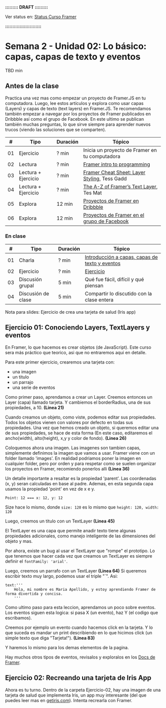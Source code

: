 **::::::::: DRAFT :::::::::**

Ver status en: [Status Curso Framer](https://docs.google.com/spreadsheets/d/13WpVO5qfp_j7b94xdRIdzHhDC-smxiMNW9koRcQDQwI/edit?usp=sharing)

**:::::::::::::::::::::::::**

# Semana 2 - Unidad 02: Lo básico: capas, capas de texto y eventos

TBD min


## Antes de la clase

Practica una vez mas como empezar un proyecto de Framer.JS en tu computadora. Luego, lee estos artículos y explora como usar capas (Layers) y capas de texto (text layers) en Framer.JS. Te recomendamos también empezar a navegar por los proyectos de Framer publicados en Dribbble así como el grupo de Facebook. En este ultimo se publican también muchas preguntas, lo que sirve siempre para aprender nuevos trucos (viendo las soluciones que se comparten).

| # | Tipo | Duración | Tópico
| - | ---- | -------- | ------
| 01 | Ejercicio | ? min | Inicia un proyecto de Framer en tu computadora
| 02 | Lectura | ? min | [Framer intro to programming](https://framer.com/getstarted/guides/programming/?utm_source=twitter&utm_medium=koenbok&utm_campaign=programming)
| 03 | Lectura + Ejercicio | ? min | [Framer Cheat Sheet: Layer Styling](https://blog.framer.com/framer-cheat-sheet-layer-styling-9d32246716e8?source=user_profile---------6----------------), Tess Gadd
| 04 | Lectura + Ejercicio | ? min | [The A-Z of Framer’s Text Layer](https://blog.framer.com/the-a-to-z-of-framers-text-layers-e4b99aa7a008), Tes Mat
| 05 | Explora | 12 min | [Proyectos de Framer en Dribbble](https://dribbble.com/tags/framer)
| 06 | Explora | 12 min | [Proyectos de Framer en el grupo de Facebook](https://www.facebook.com/groups/framerjs)


### En clase

| # | Tipo | Duración | Tópico
| - | ---- | -------- | ------
| 01 | Charla | ? min | [Introducción a capas, capas de texto y eventos]()
| 02 | Ejercicio | ? min | [Ejercicio]()
| 03 | Discusión grupal | 5 min | Qué fue fácil, difícil y qué piensan
| 04 | Discusión de clase | 5 min | Compartir lo discutido con la clase entera

Nota para slides: Ejercicio de crea una tarjeta de salud (Iris app)

## Ejercicio 01: Conociendo Layers, TextLayers y eventos

En Framer, lo que hacemos es crear objetos (de JavaScript). Este curso sera más práctico que teorico, asi que no entraremos aqui en detalle.

Para este primer ejercicio, crearemos una tarjeta con:

* una imagen
* un titulo
* un parrajo
* una serie de eventos

Como primer paso, aprendamos a crear un Layer. Creemos entonces un Layer (capa) llamado tarjeta. Y cambiemos el borderRadius, una de sus propiedades, a 10. **(Linea 21)**

Cuando creamos un objeto, como viste, podemos editar sus propiedades. Todos los objetos vienen con valores por defecto en todas sus propiedades. Una vez que hemos creado un objeto, si queremos editar una de sus propiedades, se hace de esta forma (En este caso, editaremos el ancho(width), alto(height), x,y y color de fondo). **(Linea 26)**

Coloquemos ahora una imagen. Las imagenes son tambien capas, simplemente definimos la imagen que vamos a usar. Framer viene con un folder llamado 'images'. En realidad podriamos poner la imagen en cualquier folder, pero por orden y para respetar como se suelen organizar los proyectos en Framer, recomiendo ponerlos alli **(Linea 36)**

Un detalle importante a resaltar es la propiedad 'parent'. Las coordenadas (x, y) seran calculadas en base al padre. Ademas, en esta segunda capa usamos la propiedad 'point' en vez de x e y.

```
Point: 12 === x: 12, y: 12
```

Size hace lo mismo, donde `size: 120` es lo mismo que `height: 120, width: 120`

Luego, creemos un titulo con un TextLayer **(Linea 45)**

El TextLayer es una capa que permite anadir texto
tiene algunas propiedades adicionales, como manejo inteligente de las dimensiones del objeto y mas.

Por ahora, existe un bug al usar el TextLayer que "rompe" el prototipo. Lo que tenemos que hacer cada vez que creamos un TextLayer es siempre definir el `fontFamily: 'arial'`.

Luego, creemos un parrafo con un TextLayer **(Linea 64)** Si queremos escribir texto muy largo, podemos usar el triple "`". Asi:

```
text:'''
    Hola, mi nombre es Maria Apellido, y estoy aprendiendo Framer de forma divertida y concisa.
    '''
```

Como ultimo paso para esta leccion, aprendamos un poco sobre eventos. Los eventos siguen esta logica: si pasa X (un evento), haz Y (el codigo que escribamos).

Creemos por ejemplo un evento cuando hacemos click en  la tarjeta. Y lo que suceda es mandar un print describiendo en lo que hicimos click (un simple texto que diga "Tarjeta!"). **(Linea 83)**

Y haremos lo mismo para los demas elementos de la pagina.

Hay muchos otros tipos de eventos, revisalos y exploralos en los [Docs de Framer](https://framer.com/docs).

## Ejercicio 02: Recreando una tarjeta de Iris App

Ahora es tu turno. Dentro de la carpeta Ejercicio-02, hay una imagen de una tarjeta de salud que implementa Iris, un app muy interesante (del que puedes leer mas en [getiris.com](http://getiris.com)). Intenta recrearla con Framer.